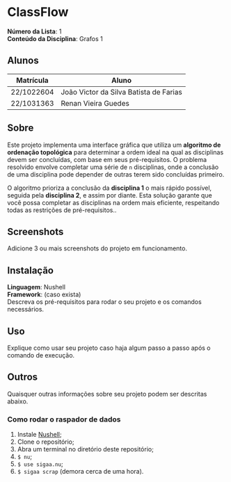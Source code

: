 # ClassFlow

**Número da Lista**: 1<br>
**Conteúdo da Disciplina**: Grafos 1<br>

## Alunos
|Matrícula | Aluno |
| -- | -- |
| 22/1022604  |  João Victor da Silva Batista de Farias |
| 22/1031363  |  Renan Vieira Guedes |

## Sobre 
Este projeto implementa uma interface gráfica que utiliza um **algoritmo de ordenação topológica** para determinar a ordem ideal na qual as disciplinas devem ser concluídas, com base em seus pré-requisitos. O problema resolvido envolve completar uma série de `n` disciplinas, onde a conclusão de uma disciplina pode depender de outras terem sido concluídas primeiro.

O algoritmo prioriza a conclusão da **disciplina 1** o mais rápido possível, seguida pela **disciplina 2**, e assim por diante. Esta solução garante que você possa completar as disciplinas na ordem mais eficiente, respeitando todas as restrições de pré-requisitos.. 

## Screenshots
Adicione 3 ou mais screenshots do projeto em funcionamento.

## Instalação
**Linguagem**: Nushell<br>
**Framework**: (caso exista)<br>
Descreva os pré-requisitos para rodar o seu projeto e os comandos necessários.

## Uso 
Explique como usar seu projeto caso haja algum passo a passo após o comando de execução.

## Outros
Quaisquer outras informações sobre seu projeto podem ser descritas abaixo.

### Como rodar o raspador de dados

1. Instale [Nushell](https://www.nushell.sh/);
2. Clone o repositório;
3. Abra um terminal no diretório deste repositório;
4. `$ nu`;
5. `$ use sigaa.nu`;
6. `$ sigaa scrap` (demora cerca de uma hora).
